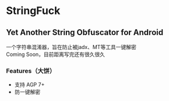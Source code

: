 # StringFuck
## Yet Another String Obfuscator for Android
一个字符串混淆器，旨在防止被jadx、MT等工具一键解密  
Coming Soon，目前距离写完还有很久很久  
### Features（大饼）
+ 支持 AGP 7+
+ 防一键解密
